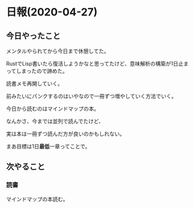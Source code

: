 # 日報(2020-04-27)

## 今日やったこと

メンタルやられてから今日まで休憩してた。

RustでLisp書いたら復活しようかなと思ってたけど、意味解析の構築が1日止まってしまったので諦めた。

読書メモ再開していく。

前みたいにパンクするのはいやなので一冊ずつ増やしていく方法でいく。

今日から読むのはマインドマップの本。

なんかさ、今までは並列で読んでたけど、

実は本は一冊ずつ読んだ方が良いのかもしれない。

まあ目標は1日**最低**一章ってことで。

## 次やること

### 読書

マインドマップの本読む。
